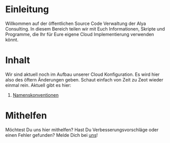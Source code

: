 # Einleitung 
Willkommen auf der öffentlichen Source Code Verwaltung der Alya Consulting. In diesem Bereich teilen wir mit Euch Informationen, Skripte und Programme, die Ihr für Eure eigene Cloud Implementierung verwenden könnt.

# Inhalt
Wir sind aktuell noch im Aufbau unserer Cloud Konfiguration. Es wird hier also des öftern Änderungen geben. Schaut einfach von Zeit zu Zeot wieder einmal rein. Aktuell gibt es hier:
1.	[Namenskonventionen](https://dev.azure.com/alyaconsulting/_git/Public?path=%2Naming&version=GBmaster)

# Mithelfen
Möchtest Du uns hier mithelfen? Hast Du Verbesserungsvorschläge oder einen Fehler gefunden? Melde Dich bei [uns](mailto:info@alyaconsulting.ch)!
